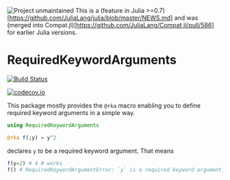![Project unmaintained](https://img.shields.io/badge/project-unmaintained-red.svg) This is a (feature in Julia >=0.7)[https://github.com/JuliaLang/julia/blob/master/NEWS.md] and was (merged into Compat.jl)[https://github.com/JuliaLang/Compat.jl/pull/586] for earlier Julia versions.


# RequiredKeywordArguments

[![Build Status](https://travis-ci.org/timkittel/RequiredKeywordArguments.jl.svg?branch=master)](https://travis-ci.org/timkittel/RequiredKeywordArguments.jl)

[![codecov.io](http://codecov.io/github/timkittel/RequiredKeywordArguments.jl/coverage.svg?branch=master)](http://codecov.io/github/timkittel/RequiredKeywordArguments.jl?branch=master)

This package mostly provides the `@rka` macro enabling you to define required keyword arguments in a simple way.

```Julia
using RequiredKeywordArguments

@rka f(;y) = y^2

```
declares `y` to be a required keyword argument. That means
```Julia
f(y=2) # 4 # works
f() # RequiredKeywordArgumentError: `y` is a required keyword argument, please provide `y = ...`.
```
